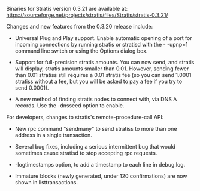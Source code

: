 Binaries for Stratis version 0.3.21 are available at:
  https://sourceforge.net/projects/stratis/files/Stratis/stratis-0.3.21/

Changes and new features from the 0.3.20 release include:

* Universal Plug and Play support.  Enable automatic opening of a port for incoming connections by running stratis or stratisd with the - -upnp=1 command line switch or using the Options dialog box.

* Support for full-precision stratis amounts.  You can now send, and stratis will display, stratis amounts smaller than 0.01.  However, sending fewer than 0.01 stratiss still requires a 0.01 stratis fee (so you can send 1.0001 stratiss without a fee, but you will be asked to pay a fee if you try to send 0.0001).

* A new method of finding stratis nodes to connect with, via DNS A records. Use the -dnsseed option to enable.

For developers, changes to stratis's remote-procedure-call API:

* New rpc command "sendmany" to send stratiss to more than one address in a single transaction.

* Several bug fixes, including a serious intermittent bug that would sometimes cause stratisd to stop accepting rpc requests. 

* -logtimestamps option, to add a timestamp to each line in debug.log.

* Immature blocks (newly generated, under 120 confirmations) are now shown in listtransactions.
